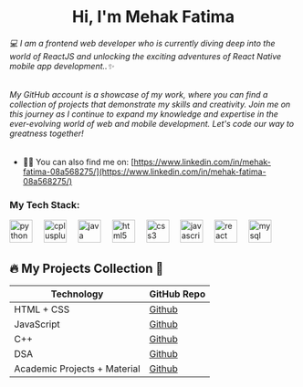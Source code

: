 <h1 align="center">Hi, I'm Mehak Fatima</h1>
<h6 align="left">💻 I am a frontend web developer who is currently diving deep into the world of ReactJS and unlocking the exciting adventures of React Native mobile app development..✨ </h6>
<h6>My GitHub account is a showcase of my work, where you can find a collection of projects that demonstrate my skills and creativity. Join me on this journey as I continue to expand my knowledge and expertise in the ever-evolving world of web and mobile development. Let's code our way to greatness together!</h6>

- 👨‍💻 You can also find me on: [https://www.linkedin.com/in/mehak-fatima-08a568275/](https://www.linkedin.com/in/mehak-fatima-08a568275/)

<h3 align="left">My Tech Stack:</h3>
<div align="left">
  <img src="https://cdn.jsdelivr.net/gh/devicons/devicon/icons/python/python-original.svg" height="40" alt="python logo"  />
  <img width="12" />
  <img src="https://cdn.jsdelivr.net/gh/devicons/devicon/icons/cplusplus/cplusplus-original.svg" height="40" alt="cplusplus logo"  />
  <img width="12" />
  <img src="https://cdn.jsdelivr.net/gh/devicons/devicon/icons/java/java-original.svg" height="40" alt="java logo"  />
  <img width="12" />
  <img src="https://cdn.jsdelivr.net/gh/devicons/devicon/icons/html5/html5-original.svg" height="40" alt="html5 logo"  />
  <img width="12" />
  <img src="https://cdn.jsdelivr.net/gh/devicons/devicon/icons/css3/css3-original.svg" height="40" alt="css3 logo"  />
  <img width="12" />
  <img src="https://cdn.jsdelivr.net/gh/devicons/devicon/icons/javascript/javascript-original.svg" height="40" alt="javascript logo"  />
  <img width="12" />
  <img src="https://cdn.jsdelivr.net/gh/devicons/devicon/icons/react/react-original.svg" height="40" alt="react logo"  />
  <img width="12" />
  <img src="https://cdn.jsdelivr.net/gh/devicons/devicon/icons/mysql/mysql-original.svg" height="40" alt="mysql logo"  />

 
## 🔥 My Projects Collection 🚀
|Technology   | GitHub Repo| 
|--------------|-------------|
| HTML + CSS    | [Github](https://github.com/MehakRauf/CSS_HTML_PROJECTS)|
| JavaScript   | [Github](https://github.com/MehakRauf/JavaScriptProjects)|
| C++    |[Github](https://github.com/MehakRauf/Cpp-Questions)|
| DSA    |[Github](https://github.com/MehakRauf/DSA_CHALLENGE)|
| Academic Projects + Material    |[Github](https://github.com/MehakRauf/Third_Year_Material)|



